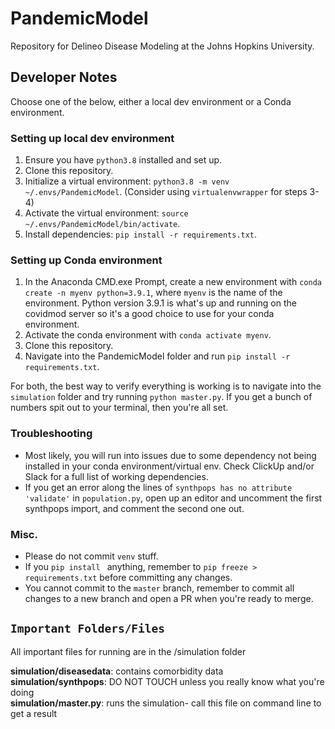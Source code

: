 # PandemicModel
Repository for Delineo Disease Modeling at the Johns Hopkins University. 

## Developer Notes
Choose one of the below, either a local dev environment or a Conda environment.
### Setting up local dev environment
1. Ensure you have `python3.8` installed and set up.
2. Clone this repository.
3. Initialize a virtual environment: `python3.8 -m venv ~/.envs/PandemicModel`. (Consider using `virtualenvwrapper` for steps 3-4)
4. Activate the virtual environment: `source ~/.envs/PandemicModel/bin/activate`.
5. Install dependencies: `pip install -r requirements.txt`.

### Setting up Conda environment
1. In the Anaconda CMD.exe Prompt, create a new environment with `conda create -n myenv python=3.9.1`, where `myenv` is the name of the environment. Python version 3.9.1 is what's up and running on the covidmod server so it's a good choice to use for your conda environment.
2. Activate the conda environment with `conda activate myenv`.
3. Clone this repository.
4. Navigate into the PandemicModel folder and run `pip install -r requirements.txt`. 

For both, the best way to verify everything is working is to navigate into the `simulation` folder and try running `python master.py`. If you get a bunch of numbers spit out to your terminal, then you're all set. 

### Troubleshooting
- Most likely, you will run into issues due to some dependency not being installed in your conda environment/virtual env. Check ClickUp and/or Slack for a full list of working dependencies.
- If you get an error along the lines of `synthpops has no attribute 'validate'` in `population.py`, open up an editor and uncomment the first synthpops import, and comment the second one out. 

### Misc.
- Please do not commit `venv` stuff.
- If you `pip install ` anything, remember to  `pip freeze > requirements.txt` before committing any changes.
- You cannot commit to the `master` branch, remember to commit all changes to a new branch and open a PR when you're ready to merge.

## `Important Folders/Files`
All important files for running are in the /simulation folder

**simulation/diseasedata**: contains comorbidity data  
**simulation/synthpops**: DO NOT TOUCH unless you really know what you're doing  
**simulation/master.py**: runs the simulation- call this file on command line to get a result  
